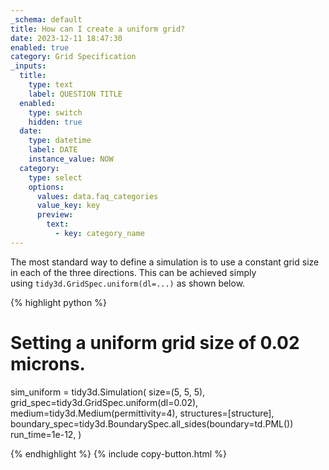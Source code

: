 ```yaml
---
_schema: default
title: How can I create a uniform grid?
date: 2023-12-11 18:47:30
enabled: true
category: Grid Specification
_inputs:
  title:
    type: text
    label: QUESTION TITLE
  enabled:
    type: switch
    hidden: true
  date:
    type: datetime
    label: DATE
    instance_value: NOW
  category:
    type: select
    options:
      values: data.faq_categories
      value_key: key
      preview:
        text:
          - key: category_name
---
```

The most standard way to define a simulation is to use a constant grid size in each of the three directions. This can be achieved simply using&nbsp;`tidy3d.GridSpec.uniform(dl=...)`&nbsp;as shown below.

<div markdown class="code-snippet">{% highlight python %}

# Setting a uniform grid size of 0.02 microns.
sim_uniform = tidy3d.Simulation(
    size=(5, 5, 5),
    grid_spec=tidy3d.GridSpec.uniform(dl=0.02),
    medium=tidy3d.Medium(permittivity=4),
    structures=[structure],
    boundary_spec=tidy3d.BoundarySpec.all_sides(boundary=td.PML())
    run_time=1e-12,
)

{% endhighlight %}
{% include copy-button.html %}</div>